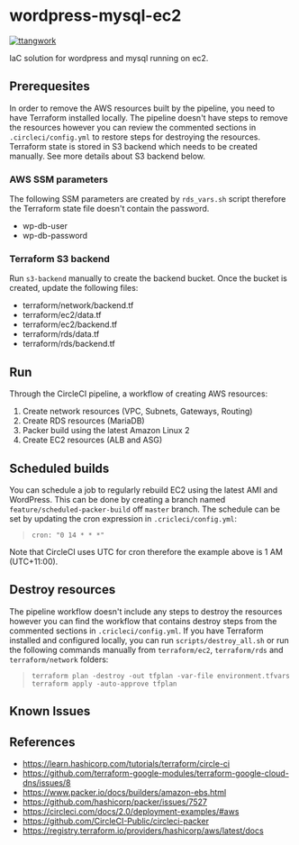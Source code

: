 # wordpress-mysql-ec2

[![ttangwork](https://circleci.com/gh/ttangwork/wordpress-mysql-ec2.svg?style=svg)](https://circleci.com/gh/ttangwork/wordpress-mysql-ec2)

IaC solution for wordpress and mysql running on ec2.

## Prerequesites

In order to remove the AWS resources built by the pipeline, you need to have Terraform installed locally. The pipeline doesn't have steps to remove the resources however you can review the commented sections in `.circleci/config.yml` to restore steps for destroying the resources.  
Terraform state is stored in S3 backend which needs to be created manually. See more details about S3 backend below.

### AWS SSM parameters

The following SSM parameters are created by `rds_vars.sh` script therefore the Terraform state file doesn't contain the password.

* wp-db-user
* wp-db-password

### Terraform S3 backend

Run `s3-backend` manually to create the backend bucket. Once the bucket is created, update the following files:

* terraform/network/backend.tf
* terraform/ec2/data.tf
* terraform/ec2/backend.tf
* terraform/rds/data.tf
* terraform/rds/backend.tf

## Run

Through the CircleCI pipeline, a workflow of creating AWS resources:

1. Create network resources (VPC, Subnets, Gateways, Routing)
2. Create RDS resources (MariaDB)
3. Packer build using the latest Amazon Linux 2
4. Create EC2 resources (ALB and ASG)

## Scheduled builds

You can schedule a job to regularly rebuild EC2 using the latest AMI and WordPress. This can be done by creating a branch named `feature/scheduled-packer-build` off `master` branch. The schedule can be set by updating the cron expression in `.cricleci/config.yml`:  
> `cron: "0 14 * * *"`

Note that CircleCI uses UTC for cron therefore the example above is 1 AM (UTC+11:00).

## Destroy resources

The pipeline workflow doesn't include any steps to destroy the resources however you can find the workflow that contains destroy steps from the commented sections in `.cricleci/config.yml`. If you have Terraform installed and configured locally, you can run `scripts/destroy_all.sh` or run the following commands manually from `terraform/ec2`, `terraform/rds` and `terraform/network` folders:  
> `terraform plan -destroy -out tfplan -var-file environment.tfvars`  
> `terraform apply -auto-approve tfplan`

## Known Issues

## References

* <https://learn.hashicorp.com/tutorials/terraform/circle-ci>
* <https://github.com/terraform-google-modules/terraform-google-cloud-dns/issues/8>
* <https://www.packer.io/docs/builders/amazon-ebs.html>
* <https://github.com/hashicorp/packer/issues/7527>
* <https://circleci.com/docs/2.0/deployment-examples/#aws>
* <https://github.com/CircleCI-Public/circleci-packer>
* <https://registry.terraform.io/providers/hashicorp/aws/latest/docs>
